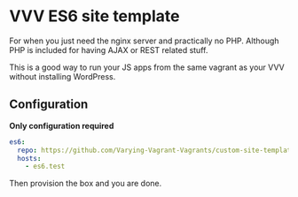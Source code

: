# VVV ES6 site template

For when you just need the nginx server and practically no PHP. Although PHP
is included for having AJAX or REST related stuff.

This is a good way to run your JS apps from the same vagrant as your VVV without
installing WordPress.

## Configuration

**Only configuration required**

```yaml
es6:
  repo: https://github.com/Varying-Vagrant-Vagrants/custom-site-template
  hosts:
    - es6.test
```

Then provision the box and you are done.
